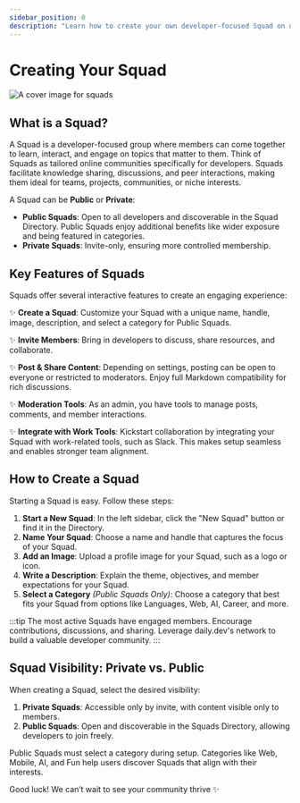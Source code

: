 ```yaml
---
sidebar_position: 0
description: "Learn how to create your own developer-focused Squad on daily.dev. Customize, invite members, and foster a collaborative community."
---
```


# Creating Your Squad

![A cover image for squads](https://daily-now-res.cloudinary.com/image/upload/v1690467943/docs/Update%20July%202023/-_Private_squads_v3_2.png)

## What is a Squad?

A Squad is a developer-focused group where members can come together to learn, interact, and engage on topics that matter to them. Think of Squads as tailored online communities specifically for developers. Squads facilitate knowledge sharing, discussions, and peer interactions, making them ideal for teams, projects, communities, or niche interests.

A Squad can be **Public** or **Private**:
- **Public Squads**: Open to all developers and discoverable in the Squad Directory. Public Squads enjoy additional benefits like wider exposure and being featured in categories.
- **Private Squads**: Invite-only, ensuring more controlled membership.

## Key Features of Squads

Squads offer several interactive features to create an engaging experience:

✨ **Create a Squad**: Customize your Squad with a unique name, handle, image, description, and select a category for Public Squads.

✨ **Invite Members**: Bring in developers to discuss, share resources, and collaborate.

✨ **Post & Share Content**: Depending on settings, posting can be open to everyone or restricted to moderators. Enjoy full Markdown compatibility for rich discussions.

✨ **Moderation Tools**: As an admin, you have tools to manage posts, comments, and member interactions. 

✨ **Integrate with Work Tools**: Kickstart collaboration by integrating your Squad with work-related tools, such as Slack. This makes setup seamless and enables stronger team alignment.

## How to Create a Squad

Starting a Squad is easy. Follow these steps:

1. **Start a New Squad**: In the left sidebar, click the "New Squad" button or find it in the Directory.
2. **Name Your Squad**: Choose a name and handle that captures the focus of your Squad.
3. **Add an Image**: Upload a profile image for your Squad, such as a logo or icon.
4. **Write a Description**: Explain the theme, objectives, and member expectations for your Squad.
5. **Select a Category** *(Public Squads Only)*: Choose a category that best fits your Squad from options like Languages, Web, AI, Career, and more.

:::tip
The most active Squads have engaged members. Encourage contributions, discussions, and sharing. Leverage daily.dev's network to build a valuable developer community.
:::

## Squad Visibility: Private vs. Public

When creating a Squad, select the desired visibility:

1. **Private Squads**: Accessible only by invite, with content visible only to members.
2. **Public Squads**: Open and discoverable in the Squads Directory, allowing developers to join freely. 

Public Squads must select a category during setup. Categories like Web, Mobile, AI, and Fun help users discover Squads that align with their interests.

Good luck! We can’t wait to see your community thrive ✨